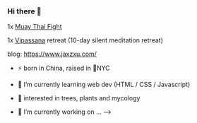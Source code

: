 ### Hi there 👋



1x [Muay Thai Fight](https://youtu.be/NSNgyCN6xHs)

1x [Vipassana](https://www.dhamma.org) retreat (10-day silent meditation retreat)



blog: https://www.jaxzxu.com/



- ⚡ born in China, raised in :statue_of_liberty:NYC
- 🌱 I’m currently learning web dev (HTML / CSS / Javascript)



- 🤔 interested in trees, plants and mycology 
- 🔭 I’m currently working on ...
-->
